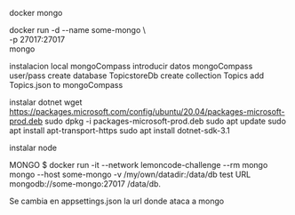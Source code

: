 docker mongo

docker run -d --name some-mongo \  
 -p 27017:27017 \
 mongo

instalacion local mongoCompass
introducir datos mongoCompass
user/pass
create database TopicstoreDb
create collection Topics
add Topics.json to mongoCompass

instalar dotnet
wget https://packages.microsoft.com/config/ubuntu/20.04/packages-microsoft-prod.deb
sudo dpkg -i packages-microsoft-prod.deb
sudo apt update
sudo apt install apt-transport-https
sudo apt install dotnet-sdk-3.1

instalar node

MONGO
$ docker run -it --network lemoncode-challenge --rm mongo mongo --host some-mongo -v /my/own/datadir:/data/db test
URL mongodb://some-mongo:27017
/data/db.

Se cambia en appsettings.json la url donde ataca a mongo
